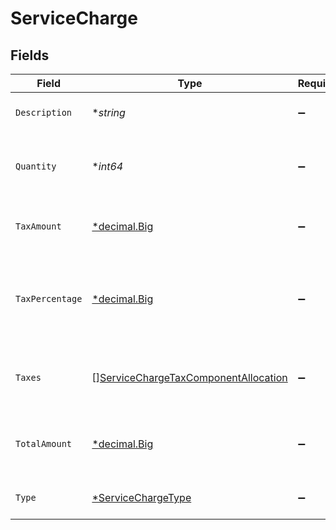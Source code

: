 # ServiceCharge


## Fields

| Field                                                                                               | Type                                                                                                | Required                                                                                            | Description                                                                                         | Example                                                                                             |
| --------------------------------------------------------------------------------------------------- | --------------------------------------------------------------------------------------------------- | --------------------------------------------------------------------------------------------------- | --------------------------------------------------------------------------------------------------- | --------------------------------------------------------------------------------------------------- |
| `Description`                                                                                       | **string*                                                                                           | :heavy_minus_sign:                                                                                  | Service charges for this order.                                                                     | A service charge                                                                                    |
| `Quantity`                                                                                          | **int64*                                                                                            | :heavy_minus_sign:                                                                                  | The number of times the charge is charged.                                                          | 1                                                                                                   |
| `TaxAmount`                                                                                         | [*decimal.Big](https://pkg.go.dev/github.com/ericlagergren/decimal#Big)                             | :heavy_minus_sign:                                                                                  | Amount of the service charge that is tax.                                                           | 0                                                                                                   |
| `TaxPercentage`                                                                                     | [*decimal.Big](https://pkg.go.dev/github.com/ericlagergren/decimal#Big)                             | :heavy_minus_sign:                                                                                  | Percentage rate (from 0 to 100) of any tax applied to the service charge.                           | 0                                                                                                   |
| `Taxes`                                                                                             | [][ServiceChargeTaxComponentAllocation](../../models/shared/servicechargetaxcomponentallocation.md) | :heavy_minus_sign:                                                                                  | Taxes breakdown as applied to service charges.                                                      |                                                                                                     |
| `TotalAmount`                                                                                       | [*decimal.Big](https://pkg.go.dev/github.com/ericlagergren/decimal#Big)                             | :heavy_minus_sign:                                                                                  | Total service charge, including taxes.                                                              | 0                                                                                                   |
| `Type`                                                                                              | [*ServiceChargeType](../../models/shared/servicechargetype.md)                                      | :heavy_minus_sign:                                                                                  | The type of the service charge.                                                                     | Overpayment                                                                                         |